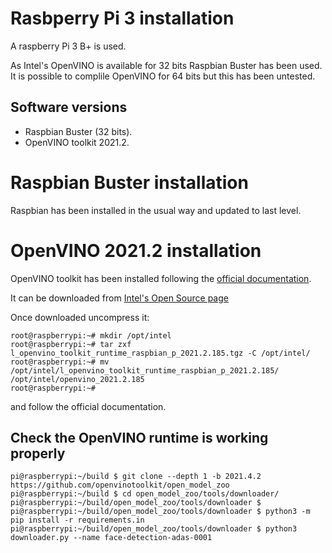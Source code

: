 # Rasbperry Pi 3 installation

A raspberry Pi 3 B+ is used.

As Intel's OpenVINO is available for 32 bits Raspbian Buster has been used. It is possible to complile OpenVINO for 64 bits but this has been untested.

## Software versions

* Raspbian Buster (32 bits).
* OpenVINO toolkit 2021.2.

# Raspbian Buster installation

Raspbian has been installed in the usual way and updated to last level.

# OpenVINO 2021.2 installation

OpenVINO toolkit has been installed following the [official documentation](https://docs.openvino.ai/2021.2/openvino_docs_install_guides_installing_openvino_raspbian.html).

It can be downloaded from [Intel's Open Source page](https://download.01.org/opencv/2021/openvinotoolkit/2021.2/)

Once downloaded uncompress it:

```
root@raspberrypi:~# mkdir /opt/intel
root@raspberrypi:~# tar zxf l_openvino_toolkit_runtime_raspbian_p_2021.2.185.tgz -C /opt/intel/
root@raspberrypi:~# mv /opt/intel/l_openvino_toolkit_runtime_raspbian_p_2021.2.185/ /opt/intel/openvino_2021.2.185
root@raspberrypi:~#
```

and follow the official documentation.

## Check the OpenVINO runtime is working properly

```
pi@raspberrypi:~/build $ git clone --depth 1 -b 2021.4.2 https://github.com/openvinotoolkit/open_model_zoo
pi@raspberrypi:~/build $ cd open_model_zoo/tools/downloader/
pi@raspberrypi:~/build/open_model_zoo/tools/downloader $
pi@raspberrypi:~/build/open_model_zoo/tools/downloader $ python3 -m pip install -r requirements.in
pi@raspberrypi:~/build/open_model_zoo/tools/downloader $ python3 downloader.py --name face-detection-adas-0001
```

